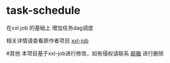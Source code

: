 # task-schedule
在xxl job 的基础上 增加任务dag调度

相关详情请查看原作者项目 [xxl-job](https://www.xuxueli.com/xxl-job/)

#其他
本项目基于xxl-job进行修改，如有侵权请联系 [邮箱](jtan_coder@163.com) 进行删除
